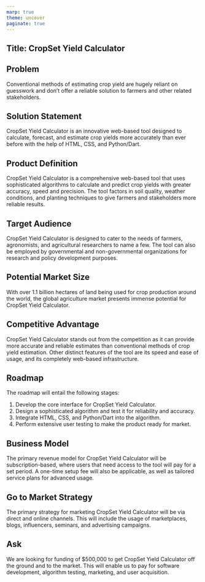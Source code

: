 ```yaml
---
marp: true
theme: uncover
paginate: true
---
```

## Title: CropSet Yield Calculator

## Problem

Conventional methods of estimating crop yield are hugely reliant on guesswork and don’t offer a reliable solution to farmers and other related stakeholders.

## Solution Statement

CropSet Yield Calculator is an innovative web-based tool designed to calculate, forecast, and estimate crop yields more accurately than ever before with the help of HTML, CSS, and Python/Dart.

## Product Definition

CropSet Yield Calculator is a comprehensive web-based tool that uses sophisticated algorithms to calculate and predict crop yields with greater accuracy, speed and precision. The tool factors in soil quality, weather conditions, and planting techniques to give farmers and stakeholders more reliable results.

## Target Audience

CropSet Yield Calculator is designed to cater to the needs of farmers, agronomists, and agricultural researchers to name a few. The tool can also be employed by governmental and non-governmental organizations for research and policy development purposes.

## Potential Market Size

With over 1.1 billion hectares of land being used for crop production around the world, the global agriculture market presents immense potential for CropSet Yield Calculator.

## Competitive Advantage

CropSet Yield Calculator stands out from the competition as it can provide more accurate and reliable estimates than conventional methods of crop yield estimation. Other distinct features of the tool are its speed and ease of usage, and its completely web-based infrastructure.

## Roadmap

The roadmap will entail the following stages:
1. Develop the core interface for CropSet Yield Calculator.
2. Design a sophisticated algorithm and test it for reliability and accuracy.
3. Integrate HTML, CSS, and Python/Dart into the algorithm.
4. Perform extensive user testing to make the product ready for market.

## Business Model

The primary revenue model for CropSet Yield Calculator will be subscription-based, where users that need access to the tool will pay for a set period. A one-time setup fee will also be applicable, as well as tailored service plans for advanced usage.

## Go to Market Strategy

The primary strategy for marketing CropSet Yield Calculator will be via direct and online channels. This will include the usage of marketplaces, blogs, influencers, seminars, and advertising campaigns.

## Ask

We are looking for funding of $500,000 to get CropSet Yield Calculator off the ground and to the market. This will enable us to pay for software development, algorithm testing, marketing, and user acquisition.
  